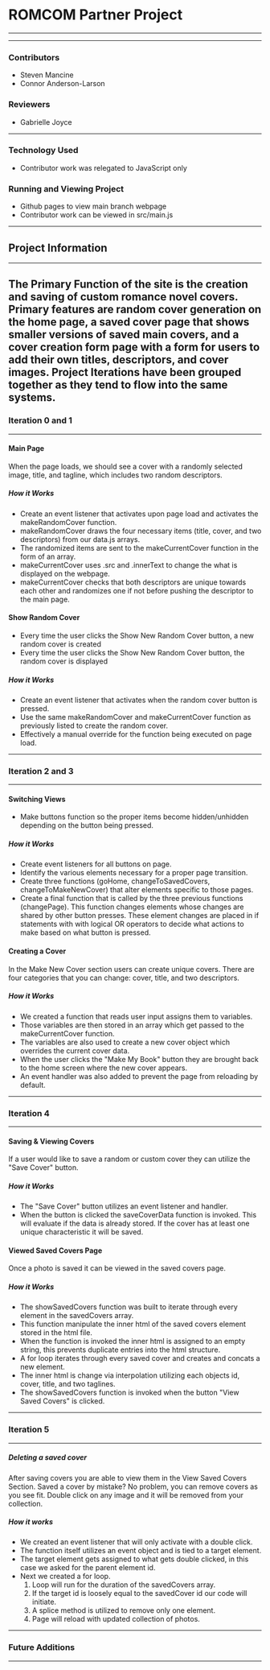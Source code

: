 # ROMCOM Partner Project #
---
---

### Contributors ###  
  * Steven Mancine  
  * Connor Anderson-Larson  

### Reviewers ###
  * Gabrielle Joyce
---

### Technology Used ###
  * Contributor work was relegated to JavaScript only

### Running and Viewing Project ###
  * Github pages to view main branch webpage
  * Contributor work can be viewed in src/main.js
---

## Project Information ##
---
The Primary Function of the site is the creation and saving of custom romance novel covers. Primary features are random cover generation on the home page, a saved cover page that shows smaller versions of saved main covers, and a cover creation form page with a form for users to add their own titles, descriptors, and cover images.
Project Iterations have been grouped together as they tend to flow into the same systems.
---
### Iteration 0 and 1 ###
---
#### Main Page ####
When the page loads, we should see a cover with a randomly selected image, title, and tagline, which includes two random descriptors.
##### How it Works #####
  * Create an event listener that activates upon page load and activates the makeRandomCover function.
  * makeRandomCover draws the four necessary items (title, cover, and two descriptors) from our data.js arrays.
  * The randomized items are sent to the makeCurrentCover function in the form of an array.
  * makeCurrentCover uses .src and .innerText to change the what is displayed on the webpage.
  * makeCurrentCover checks that both descriptors are unique towards each other and randomizes one if not before pushing the descriptor to the main page.

#### Show Random Cover ####
  * Every time the user clicks the Show New Random Cover button, a new random cover is created
  * Every time the user clicks the Show New Random Cover button, the random cover is displayed
##### How it Works #####
  * Create an event listener that activates when the random cover button is pressed.
  * Use the same makeRandomCover and makeCurrentCover function as previously listed to create the random cover.
  * Effectively a manual override for the function being executed on page load.

---  
### Iteration 2 and 3 ###
---
#### Switching Views ####
  * Make buttons function so the proper items become hidden/unhidden depending on the button being pressed.
##### How it Works #####
  * Create event listeners for all buttons on page.
  * Identify the various elements necessary for a proper page transition.
  * Create three functions (goHome, changeToSavedCovers, changeToMakeNewCover) that alter elements specific to those pages.
  * Create a final function that is called by the three previous functions (changePage). This function changes elements whose changes are shared by other button presses. These element changes are placed in if statements with with logical OR operators to decide what actions to make based on what button is pressed.


#### Creating a Cover ####
In the Make New Cover section users can create unique covers. There are four categories that you can change: cover, title, and two descriptors.
##### How it Works #####
  * We created a function that reads user input assigns them to variables.
  * Those variables are then stored in an array which get passed to the makeCurrentCover function.
  * The variables are  also used to create a new cover object which overrides the current cover data.
  * When the user clicks the "Make My Book" button they are brought back to the home screen where the new cover appears.
  * An event handler was also added to prevent the page from reloading by default.

---
### Iteration 4 ###
---
#### Saving & Viewing Covers ####
If a user would like to save a random or custom cover they can utilize the "Save Cover" button.  
##### How it Works #####
  * The "Save Cover" button utilizes an event listener and handler.
  * When the button is clicked the saveCoverData function is invoked. This will evaluate if the data is already stored.  If the cover has at least one unique characteristic it will be saved.
#### Viewed Saved Covers Page ####
Once a photo is saved it can be viewed in the saved covers page.
##### How it Works #####
  * The showSavedCovers function was built to iterate through every element in the savedCovers array.
  * This function manipulate the inner html of the saved covers element stored in the html file.
  * When the function is invoked the inner html is assigned to an empty string, this prevents duplicate entries into the html structure.
  * A for loop iterates through every saved cover and creates and concats a new element.
  * The inner html is change via interpolation utilizing each objects id, cover, title, and two taglines.  
  * The showSavedCovers function is invoked when the button "View Saved Covers" is clicked.

---
### Iteration 5 ###

---
##### Deleting a saved cover #####
After saving covers you are able to view them in the View Saved Covers Section. Saved a cover by mistake? No problem, you can remove covers as you see fit.  Double click on any image and it will be removed from your collection.  
##### How it works #####
  * We created an event listener that will only activate with a double click.
  * The function itself utilizes an event object and is tied to a target element.
  * The target element gets assigned to what gets double clicked, in this case we asked for the parent element id.
  * Next we created a for loop.
    1. Loop will run for the duration of the savedCovers array.
    2. If the target id is loosely equal to the savedCover id our code will initiate.
    3. A splice method is utilized to remove only one element.
    4. Page will reload with updated collection of photos.

---
### Future Additions ###
---

